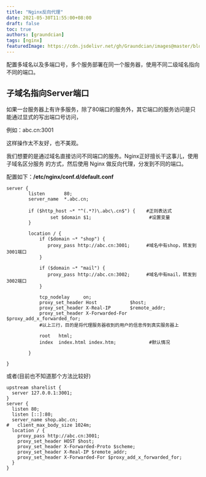 ```yaml
---
title: "Nginx反向代理"
date: 2021-05-30T11:55:00+08:00
draft: false
toc: true
authors: [graundcian]
tags: [nginx]
featuredImage: https://cdn.jsdelivr.net/gh/Graundcian/images@master/blog/simple-nginx-reverse-proxy-for-use-with-organizr.3ngvvawn8140.png
---
```


配置多域名以及多端口号，多个服务部署在同一个服务器，使用不同二级域名指向不同的端口。

<!--more-->

## 子域名指向Server端口

如果一台服务器上有许多服务，除了80端口的服务外，其它端口的服务访问是只能通过显式的写出端口号访问，

例如：abc.cn:3001   

这样操作太不友好，也不美观。

我们想要的是通过域名直接访问不同端口的服务。Nginx正好擅长干这事儿，使用子域名区分服务 的方式，然后使用 Nginx 做反向代理，分发到不同的端口。

配置如下：**/etc/nginx/conf.d/default.conf**

```nginx
server {
        listen       80;
        server_name  *.abc.cn;
 
        if ($http_host ~* "^(.*?)\.abc\.cn$") {    #正则表达式
                set $domain $1;                     #设置变量
        }
 
        location / {
            if ($domain ~* "shop") {
               proxy_pass http://abc.cn:3001;      #域名中有shop，转发到3001端口
            }
 
            if ($domain ~* "mail") {
               proxy_pass http://abc.cn:3002;      #域名中有mail，转发到3002端口
            }
 
            tcp_nodelay     on;
            proxy_set_header Host            $host;
            proxy_set_header X-Real-IP       $remote_addr;
            proxy_set_header X-Forwarded-For $proxy_add_x_forwarded_for;
            #以上三行，目的是将代理服务器收到的用户的信息传到真实服务器上
 
            root   html;
            index  index.html index.htm;            #默认情况
 
        }
 
}
```

或者(目前也不知道那个方法比较好)

```nginx
upstream sharelist {
  server 127.0.0.1:3001;
}
server {
  listen 80;
  listen [::]:80;
  server_name shop.abc.cn;
#   client_max_body_size 1024m;
  location / {
    proxy_pass http://abc.cn:3001;
    proxy_set_header HOST $host;
    proxy_set_header X-Forwarded-Proto $scheme;
    proxy_set_header X-Real-IP $remote_addr;
    proxy_set_header X-Forwarded-For $proxy_add_x_forwarded_for;
  }
}
```



